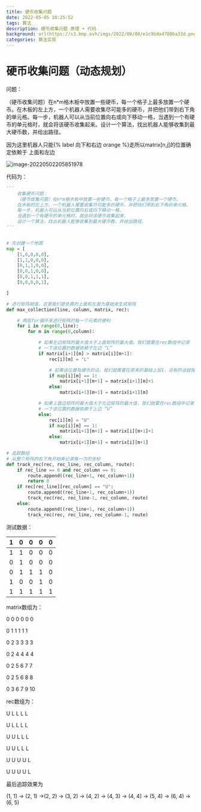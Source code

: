 ```yaml
---
title: 硬币收集问题
date: 2022-05-05 10:25:52
tags: 算法
description: 硬币收集问题 原理 + 代码
background: url(https://s3.bmp.ovh/imgs/2022/08/08/e1c9bda47806a33d.png)
categories: 算法实现
---
```


# 硬币收集问题（动态规划）

问题：

（硬币收集问题）在n*m格木板中放置一些硬币，每一个格子上最多放置一个硬币。在木板的左上方，一个机器人需要收集尽可能多的硬币，并把他们带到右下角的单元格。每一步，机器人可以从当前位置向右或向下移动一格，当遇到一个有硬币的单元格时，就会将该硬币收集起来。设计一个算法，找出机器人能够收集到最大硬币数，并给出路径。

因为这里机器人只能{% label 向下和右边 orange %}走所以matrix[n,j]的位置确定依赖于 上面和左边

![image-20220502205851978](https://s3.bmp.ovh/imgs/2022/11/04/01b710264fdddc78.png)



代码为：

```python
'''
    收集硬币问题：
    （硬币收集问题）在n*m格木板中放置一些硬币，每一个格子上最多放置一个硬币。
    在木板的左上方，一个机器人需要收集尽可能多的硬币，并把他们带到右下角的单元格。
    每一步，机器人可以从当前位置向右或向下移动一格，
    当遇到一个有硬币的单元格时，就会将该硬币收集起来。
    设计一个算法，找出机器人能够收集到最大硬币数，并给出路径。
'''


# 先创建一个地图
map = [
    [1,0,0,0,0],
    [1,1,0,0,0],
    [0,1,1,0,0],
    [0,0,1,0,0],
    [0,0,1,1,1],
    [0,0,0,0,1],

]

# 进行矩阵赋值，这里我们是依靠的上面和左面为基础来生成矩阵
def max_collection(line, column, matrix, rec):

    # 两层for循环来进行矩阵的每一个元素的便利
    for i in range(0,line):
        for m in range(0,column):

            # 如果左边矩阵的最大值大于上面矩阵的最大值，我们就要在rec数组中记录
            # 一下该位置的数据依赖于左边 “L”
            if matrix[i+1][m] > matrix[i][m+1]:
                rec[i][m] = "L"

                # 如果该位置有硬币的话，我们就需要在原来的基础上加1，没有的话就按照原来的就好
                if map[i][m] == 1:
                    matrix[i+1][m+1] = matrix[i+1][m]+1
                else:
                    matrix[i+1][m+1] = matrix[i+1][m]

            # 如果上面边矩阵的最大值大于左边矩阵的最大值，我们就要在rec数组中记录
            # 一下该位置的数据依赖于上边 “U”
            else:
                rec[i][m] = "U"
                if map[i][m] == 1:
                    matrix[i+1][m+1] = matrix[i][m+1]+1
                else:
                    matrix[i+1][m+1] = matrix[i][m+1]

# 追踪数组
# 从整个矩阵的右下角开始来记录每一次的坐标
def track_rec(rec, rec_line, rec_column, route):
    if rec_line == 0 and rec_column == 0:
        route.append((rec_line+1, rec_column+1))
        return 0
    if rec[rec_line][rec_column] == "U":
        route.append((rec_line+1, rec_column+1))
        track_rec(rec, rec_line-1, rec_column, route)
    else:
        route.append((rec_line+1, rec_column+1))
        track_rec(rec, rec_line, rec_column-1, route)
```



测试数据：

| **1** | **0** | **0** | **0** | **0** |
| ----- | ----- | ----- | ----- | ----- |
| 1     | 1     | 0     | 0     | 0     |
| 0     | 1     | 0     | 0     | 0     |
| 0     | 1     | 1     | 1     | 0     |
| 1     | 0     | 0     | 1     | 0     |
| 1     | 1     | 1     | 1     | 1     |

matrix数组为：

0 	0 	0 	0 	0 	0 

0 	1	 1	 1	 1	 1 

0 	2	 3	 3	 3	 3 

0 	2	 4	 4	 4	 4 

0 	2 	5 	6 	7 	7 

0 	2 	5 	6 	8 	8 

0 	3	 6	 7	 9	 10  

rec数组为：

U L L L L 

U L L L L 

U U L L L 

U U L L L 

U U U U L 

U U U U L 



最后追踪效果为

(1, 1) -> (2, 1) ->(2, 2) -> (3, 2) -> (4, 2) -> (4, 3) -> (4, 4) -> (5, 4) -> (6, 4) -> (6, 5)

